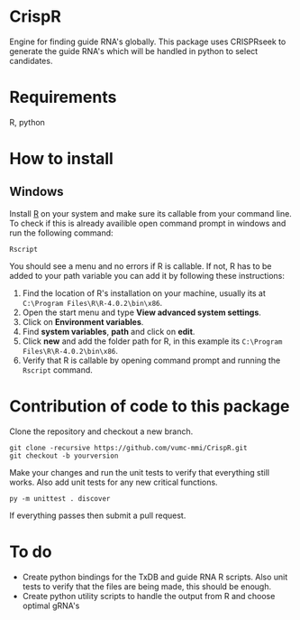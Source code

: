 # CrispR
 Engine for finding guide RNA's globally. This package uses CRISPRseek to generate the guide RNA's which will be handled in python to select candidates. 
 
# Requirements
R, python

# How to install
## Windows
Install [R](https://cran.r-project.org/bin/windows/base/R-4.0.2-win.exe) on your system and make sure its callable from your command line. To check if this is already availible open command prompt in windows and run the following command:

```
Rscript
```
You should see a menu and no errors if R is callable. If not, R has to be added to your path variable you can add it by following these instructions:

1. Find the location of R's installation on your machine, usually its at `C:\Program Files\R\R-4.0.2\bin\x86`.
2. Open the start menu and type **View advanced system settings**.
3. Click on **Environment variables**.
4. Find **system variables**, **path** and click on **edit**. 
5. Click **new** and add the folder path for R, in this example its `C:\Program Files\R\R-4.0.2\bin\x86`.
6. Verify that R is callable by opening command prompt and running the `Rscript` command.

# Contribution of code to this package
Clone the repository and checkout a new branch. 

```
git clone -recursive https://github.com/vumc-mmi/CrispR.git
git checkout -b yourversion
```
Make your changes and run the unit tests to verify that everything still works. Also add unit tests for any new critical functions. 
```
py -m unittest . discover
```
If everything passes then submit a pull request.

# To do
* Create python bindings for the TxDB and guide RNA R scripts. Also unit tests to verify that the files are being made, this should be enough. 
* Create python utility scripts to handle the output from R and choose optimal gRNA's
